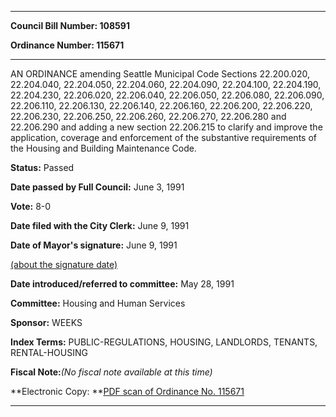 

********

**Council Bill Number: 108591**
   
**Ordinance Number: 115671**
********

 AN ORDINANCE amending Seattle Municipal Code Sections 22.200.020, 22.204.040, 22.204.050, 22.204.060, 22.204.090, 22.204.100, 22.204.190, 22.204.230, 22.206.020, 22.206.040, 22.206.050, 22.206.080, 22.206.090, 22.206.110, 22.206.130, 22.206.140, 22.206.160, 22.206.200, 22.206.220, 22.206.230, 22.206.250, 22.206.260, 22.206.270, 22.206.280 and 22.206.290 and adding a new section 22.206.215 to clarify and improve the application, coverage and enforcement of the substantive requirements of the Housing and Building Maintenance Code.

**Status:** Passed
   
**Date passed by Full Council:** June 3, 1991
   
**Vote:** 8-0
   
**Date filed with the City Clerk:** June 9, 1991
   
**Date of Mayor's signature:** June 9, 1991
   
[(about the signature date)](/~public/approvaldate.htm)
   
   
   
**Date introduced/referred to committee:** May 28, 1991
   
**Committee:** Housing and Human Services
   
**Sponsor:** WEEKS
   
   
**Index Terms:** PUBLIC-REGULATIONS, HOUSING, LANDLORDS, TENANTS, RENTAL-HOUSING

**Fiscal Note:**_(No fiscal note available at this time)_

**Electronic Copy: **[PDF scan of Ordinance No. 115671](/~archives/Ordinances/Ord_115671.pdf)

********

